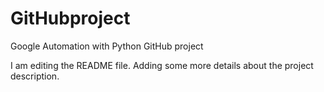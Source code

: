 # GitHubproject
Google Automation with Python GitHub project

I am editing the README file.
Adding some more details about the project description.
